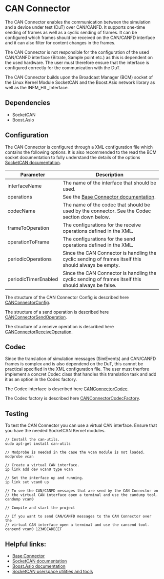 # CAN Connector
The CAN Connector enables the communication between the simulation and a device under test (DuT) over CAN/CANFD.
It supports one-time sending of frames as well as a cyclic sending of frames. It can be configured which frames 
should be received on the CAN/CANFD interface and it can also filter for content changes in the frames.

The CAN Connector is not responsible for the configuration of the used CAN/CANFD interface (Bitrate, Sample point etc.) 
as this is dependent on the used hardware. The user must therefore ensure that the interface is configured correctly 
for the communication with the DuT.

The CAN Connector builds upon the Broadcast Manager (BCM) socket of the Linux Kernel Module SocketCAN and the Boost.Asio 
network library as well as the INFM_HIL_Interface.

## Dependencies
- SocketCAN
- Boost.Asio

## Configuration
The CAN Connector is configured through a XML configuration file which contains the following options. 
It is also recommended to the read the BCM socket documentation to fully understand the details of the 
options [SocketCAN documentation](https://www.kernel.org/doc/Documentation/networking/can.txt).

| Parameter            | Description                                                                                             |
| ---------------------|---------------------------------------------------------------------------------------------------------|
| interfaceName        | The name of the interface that should be used.                                                          |
| operations           | See the [Base Connector documentation](../ReadMe.md).                                                   |
| codecName            | The name of the codec that should be used by the connector. See the Codec section down below.           |
| frameToOperation     | The configurations for the receive operations defined in the XML.                                       |
| operationToFrame     | The configurations for the send operations defined in the XML.                                          |
| periodicOperations   | Since the CAN Connector is handling the cyclic sending of frames itself this should always be empty.    |
| periodicTimerEnabled | Since the CAN Connector is handling the cyclic sending of frames itself this should always be false.    |

The structure of the CAN Connector Config is described here [CANConnectorConfig](https://lukasw352435.github.io/INFM_HIL_Interface/classsim__interface_1_1dut__connector_1_1can_1_1CANConnectorConfig.html).

The structure of a send operation is described here [CANConnectorSendOperation](https://lukasw352435.github.io/INFM_HIL_Interface/classsim__interface_1_1dut__connector_1_1can_1_1CANConnectorSendOperation.html).

The structure of a receive operation is described here [CANConnectorReceiveOperation](https://lukasw352435.github.io/INFM_HIL_Interface/classsim__interface_1_1dut__connector_1_1can_1_1CANConnectorReceiveOperation.html).

## Codec
Since the translation of simulation messages (SimEvents) and CAN/CANFD frames is complex and is also dependend on the DuT, 
this cannot be practical specified in the XML configuration file. The user must therfore implement a concret Codec class 
that handles this translation task and add it as an option in the Codec factory. 

The Codec interface is described here [CANConnectorCodec](https://lukasw352435.github.io/INFM_HIL_Interface/classsim__interface_1_1dut__connector_1_1can_1_1CANConnectorCodec.html).

The Codec factory is described here [CANConnectorCodecFactory](https://lukasw352435.github.io/INFM_HIL_Interface/classsim__interface_1_1dut__connector_1_1can_1_1CANConnectorCodecFactory.html).

## Testing
To test the CAN Connector you can use a virtual CAN interface.
Ensure that you have the needed SocketCAN Kernel modules.

```
// Install the can-utils. 
sudo apt-get install can-utils

// Modprobe is needed in the case the vcan module is not loaded.
modprobe vcan

// Create a virtual CAN interface.
ip link add dev vcan0 type vcan

// Set the interface up and running.
ip link set vcan0 up

// To see the CAN/CANFD messages that are send by the CAN Connector on 
// the virtual CAN interface open a terminal and use the candump tool.
candump vcan0

// Compile and start the project

// If you want to send CAN/CANFD messages to the CAN Connector over the 
// virtual CAN interface open a terminal and use the cansend tool.
cansend vcan0 123#DEADBEEF
```

## Helpful links:
- [Base Connector](https://lukasw352435.github.io/INFM_HIL_Interface/md_Sim_To_DuT_Interface_DuT_Connectors_ReadMe.html)
- [SocketCAN documentation](https://www.kernel.org/doc/Documentation/networking/can.txt)
- [Boost.Asio documentation](https://www.boost.org/doc/libs/1_75_0/doc/html/boost_asio.html)
- [SocketCAN userspace utilities and tools](https://github.com/linux-can/can-utils)